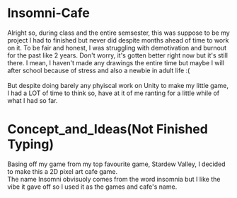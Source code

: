 # Insomni-Cafe
<body>
  <p>Alright so, during class and the entire semsester, this was suppose to be my project I had to finished but never did despite months ahead of time to work on it. To be fair and honest, I was struggling with demotivation and burnout for the past like 2 years. Don't worry, it's gotten better right now but it's still there. I mean, I haven't made any drawings the entire time but maybe I will after school because of stress and also a newbie in adult life :(<br><br>But despite doing barely any phyiscal work on Unity to make my little game, I had a LOT of time to think so, have at it of me ranting for a little while of what I had so far.</p>
</body>

# Concept_and_Ideas(Not Finished Typing)
<body>
  <p>Basing off my game from my top favourite game, Stardew Valley, I decided to make this a 2D pixel art cafe game.<br>The name Insomni obvisuoly comes from the word insomnia but I like the vibe it gave off so I used it as the games and cafe's name.</p>
</body>
